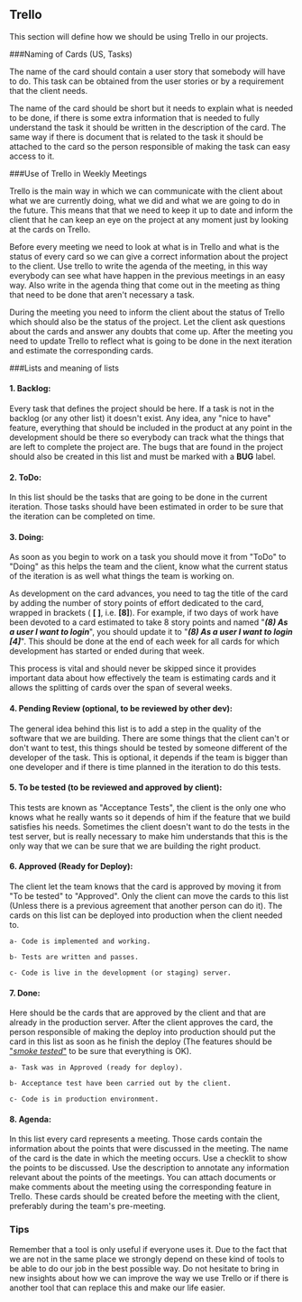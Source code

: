 ﻿Trello
-----------

This section will define how we should be using Trello in our projects.

###Naming of Cards (US, Tasks)

The name of the card should contain a user story that somebody will have to do. This task can be obtained from the user stories or by a requirement that the client needs.

The name of the card should be short but it needs to explain what is needed to be done, if there is some extra information that is needed to fully understand the task it should be written in the description of the card. The same way if there is document that is related to the task it should be attached to the card so the person responsible of making the task can easy access to it.

###Use of Trello in Weekly Meetings

Trello is the main way in which we can communicate with the client about what we are currently doing, what we did and what we are going to do in the future. This means that that we need to keep it up to date and inform the client that he can keep an eye on the project at any moment just by looking at the cards on Trello.

Before every meeting we need to look at what is in Trello and what is the status of every card so we can give a correct information about the project to the client. Use trello to write the agenda of the meeting, in this way everybody can see what have happen in the previous meetings in an easy way. Also write in the agenda thing that come out in the meeting as thing that need to be done that aren't necessary a task.

During the meeting you need to inform the client about the status of Trello which should also be the status of the project. Let the client ask questions about the cards and answer any doubts that come up. After the meeting you need to update Trello to reflect what is going to be done in the next iteration and estimate the corresponding cards.

###Lists and meaning of lists

#### 1. **Backlog:**
Every task that defines the project should be here. If a task is not in the backlog (or any other list) it doesn't exist. Any idea, any "nice to have" feature, everything that should be included in the product at any point in the development should be there so everybody can track what the things that are left to complete the project are. The bugs that are found in the project should also be created in this list and must be marked with a **BUG** label.

#### 2. **ToDo:**
In this list should be the tasks that are going to be done in the current iteration. Those tasks should have been estimated in order to be sure that the iteration can be completed on time.

#### 3. **Doing:**
As soon as you begin to work on a task you should move it from "ToDo" to "Doing" as
this helps the team and the client, know what the current status of the iteration
is as well what things the team is working on.

As development on the card advances, you need to tag the title of the card by adding
the number of story points of effort dedicated to the card, wrapped in brackets
( **[  ]**, i.e. **[8]**). For example, if two days of work have been devoted to a
card estimated to take 8 story points and named "***(8) As a user I want to
login***", you should update it to "***(8) As a user I want to login [4]***". This
should be done at the end of each week for all cards for which development has
started or ended during that week.

This process is vital and should never be skipped since it provides important data
about how effectively the team is estimating cards and it allows the splitting of
cards over the span of several weeks.

#### 4. **Pending Review (optional, to be reviewed by other dev):**
The general idea behind this list is to add a step in the quality of the software that we are building. There are some things that the client can't or don't want to test, this things should be tested by someone different of the developer of the task. This is optional, it depends if the team is bigger than one developer and if there is time planned in the iteration to do this tests.

#### 5. **To be tested (to be reviewed and approved by client):**
This tests are known as "Acceptance Tests", the client is the only one who knows what he really wants so it depends of him if the feature that we build satisfies his needs. Sometimes the client doesn't want to do the tests in the test server, but is really necessary to make him understands that this is the only way that we can be sure that we are building the right product.

#### 6. **Approved (Ready for Deploy):**
The client let the team knows that the card is approved by moving it from "To be tested" to "Approved". Only the client can move the cards to this list (Unless there is a previous agreement that another person can do it). The cards on this list can be deployed into production when the client needed to.

    a- Code is implemented and working.

    b- Tests are written and passes.

    c- Code is live in the development (or staging) server.

#### 7. **Done:**
Here should be the cards that are approved by the client and that are already in the production server. After the client approves the card, the person responsible of making the deploy into production should put the card in this list as soon as he finish the deploy (The features should be ["*smoke tested*"](https://en.wikipedia.org/wiki/Smoke_testing_(software)) to be sure that everything is OK).

    a- Task was in Approved (ready for deploy).

    b- Acceptance test have been carried out by the client.

    c- Code is in production environment.

#### 8. **Agenda:**
In this list every card represents a meeting. Those cards contain the information about the points that were discussed in the meeting. The name of the card is the date in which the meeting occurs.
Use a checklit to show the points to be discussed. Use the description to annotate any information relevant about the points of the meetings.
You can attach documents or make comments about the meeting using the corresponding feature in Trello.
These cards should be created before the meeting with the client, preferably during the team's pre-meeting.

### Tips
Remember that a tool is only useful if everyone uses it. Due to the fact that we are not in the same place we strongly depend on these kind of tools to be able to do our job in the best possible way. Do not hesitate to bring in new insights about how we can improve the way we use Trello or if there is another tool that can replace this and make our life easier.
